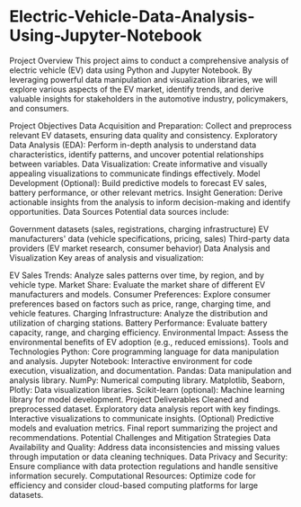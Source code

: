 # Electric-Vehicle-Data-Analysis-Using-Jupyter-Notebook

Project Overview
This project aims to conduct a comprehensive analysis of electric vehicle (EV) data using Python and Jupyter Notebook. By leveraging powerful data manipulation and visualization libraries, we will explore various aspects of the EV market, identify trends, and derive valuable insights for stakeholders in the automotive industry, policymakers, and consumers.

Project Objectives
Data Acquisition and Preparation: Collect and preprocess relevant EV datasets, ensuring data quality and consistency.
Exploratory Data Analysis (EDA): Perform in-depth analysis to understand data characteristics, identify patterns, and uncover potential relationships between variables.
Data Visualization: Create informative and visually appealing visualizations to communicate findings effectively.
Model Development (Optional): Build predictive models to forecast EV sales, battery performance, or other relevant metrics.
Insight Generation: Derive actionable insights from the analysis to inform decision-making and identify opportunities.
Data Sources
Potential data sources include:

Government datasets (sales, registrations, charging infrastructure)
EV manufacturers' data (vehicle specifications, pricing, sales)
Third-party data providers (EV market research, consumer behavior)
Data Analysis and Visualization
Key areas of analysis and visualization:

EV Sales Trends: Analyze sales patterns over time, by region, and by vehicle type.
Market Share: Evaluate the market share of different EV manufacturers and models.
Consumer Preferences: Explore consumer preferences based on factors such as price, range, charging time, and vehicle features.
Charging Infrastructure: Analyze the distribution and utilization of charging stations.
Battery Performance: Evaluate battery capacity, range, and charging efficiency.
Environmental Impact: Assess the environmental benefits of EV adoption (e.g., reduced emissions).
Tools and Technologies
Python: Core programming language for data manipulation and analysis.
Jupyter Notebook: Interactive environment for code execution, visualization, and documentation.
Pandas: Data manipulation and analysis library.
NumPy: Numerical computing library.
Matplotlib, Seaborn, Plotly: Data visualization libraries.
Scikit-learn (optional): Machine learning library for model development.
Project Deliverables
Cleaned and preprocessed dataset.
Exploratory data analysis report with key findings.
Interactive visualizations to communicate insights.
(Optional) Predictive models and evaluation metrics.
Final report summarizing the project and recommendations.
Potential Challenges and Mitigation Strategies
Data Availability and Quality: Address data inconsistencies and missing values through imputation or data cleaning techniques.
Data Privacy and Security: Ensure compliance with data protection regulations and handle sensitive information securely.
Computational Resources: Optimize code for efficiency and consider cloud-based computing platforms for large datasets.
